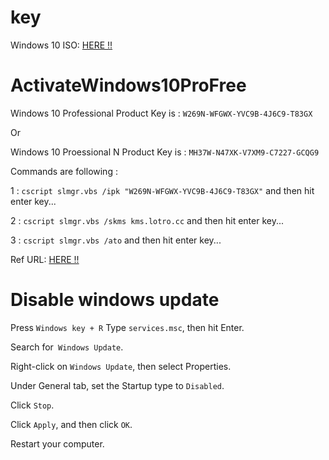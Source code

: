 # key
Windows 10 ISO: [HERE !!](https://software.download.prss.microsoft.com/sg/Win10_21H2_English_x64.iso?t=e64b1b55-8fe8-4362-ad62-ee6053f6d4e7&e=1648783792&h=f60c87db048e0d2c6421245cffbee6acaf229bc2149c1f47b0c6639f7f11811c)
# ActivateWindows10ProFree

Windows 10 Professional Product Key is : `W269N-WFGWX-YVC9B-4J6C9-T83GX`

Or 

Windows 10 Proessional N Product Key is : `MH37W-N47XK-V7XM9-C7227-GCQG9`

Commands are following :

1 : `cscript slmgr.vbs /ipk "W269N-WFGWX-YVC9B-4J6C9-T83GX"` and then hit enter key...

2 : `cscript slmgr.vbs /skms kms.lotro.cc` and then hit enter key...

3 : `cscript slmgr.vbs /ato` and then hit enter key...

Ref URL: [HERE !!](https://github.com/iamtasikul/Windows10-Activator/blob/master/Product%20Key%20Activation.txt)

# Disable windows update

Press `Windows key + R` Type `services.msc`, then hit Enter.

Search for` Windows Update`.

Right-click on `Windows Update`, then select Properties.

Under General tab, set the Startup type to `Disabled`.

Click `Stop`.

Click `Apply`, and then click `OK`.

Restart your computer.

